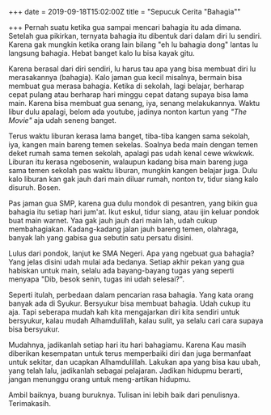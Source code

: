 +++
date = 2019-09-18T15:02:00Z
title = "Sepucuk Cerita \"Bahagia\""

+++
Pernah suatu ketika gua sampai mencari bahagia itu ada dimana. Setelah gua pikirkan, ternyata bahagia itu dibentuk dari dalam diri lu sendiri. <!--more-->Karena gak mungkin ketika orang lain bilang "eh lu bahagia dong" lantas lu langsung bahagia. Hebat banget kalo lu bisa kayak gitu.

Karena berasal dari diri sendiri, lu harus tau apa yang bisa membuat diri lu merasakannya (bahagia). Kalo jaman gua kecil misalnya, bermain bisa membuat gua merasa bahagia. Ketika di sekolah, lagi belajar, berharap cepat pulang atau berharap hari minggu cepat datang supaya bisa lama main. Karena bisa membuat gua senang, iya, senang melakukannya. Waktu libur dulu apalagi, belom ada youtube, jadinya nonton kartun yang _"The Movie"_ aja udah seneng banget.

Terus waktu liburan kerasa lama banget, tiba-tiba kangen sama sekolah, iya, kangen main bareng temen sekelas. Soalnya beda main dengan temen deket rumah sama temen sekolah, apalagi pas udah kenal cewe wkwkwk. Liburan itu kerasa ngebosenin, walaupun kadang bisa main bareng juga sama temen sekolah pas waktu liburan, mungkin kangen belajar juga. Dulu kalo liburan kan gak jauh dari main diluar rumah, nonton tv, tidur siang kalo disuruh. Bosen.

Pas jaman gua SMP, karena gua dulu mondok di pesantren, yang bikin gua bahagia itu setiap hari jum'at. Ikut eskul, tidur siang, atau ijin keluar pondok buat main warnet. Yaa gak jauh jauh dari main lah, udah cukup membahagiakan. Kadang-kadang jalan jauh bareng temen, olahraga, banyak lah yang gabisa gua sebutin satu persatu disini.

Lulus dari pondok, lanjut ke SMA Negeri. Apa yang ngebuat gua bahagia? Yang jelas disini udah mulai ada bedanya. Setiap akhir pekan yang gua habiskan untuk main, selalu ada bayang-bayang tugas yang seperti menyapa "Dib, besok senin, tugas ini udah selesai?".

Seperti itulah, perbedaan dalam pencarian rasa bahagia. Yang kata orang banyak ada di Syukur. Bersyukur bisa membuat bahagia. Udah cukup itu aja. Tapi seberapa mudah kah kita mengajarkan diri kita sendiri untuk bersyukur, kalau mudah Alhamdulillah, kalau sulit, ya selalu cari cara supaya bisa bersyukur.

Mudahnya, jadikanlah setiap hari itu hari bahagiamu. Karena Kau masih diberikan kesempatan untuk terus memperbaiki diri dan juga bermanfaat untuk sekitar, dan ucapkan Alhamdulillah. Lakukan apa yang bisa kau ubah, yang telah lalu, jadikanlah sebagai pelajaran. Jadikan hidupmu berarti, jangan menunggu orang untuk meng-artikan hidupmu.

Ambil baiknya, buang buruknya. Tulisan ini lebih baik dari penulisnya. Terimakasih.